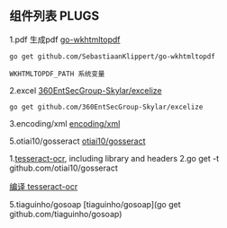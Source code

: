 ## 组件列表 PLUGS

1.pdf 生成pdf
[go-wkhtmltopdf](https://github.com/SebastiaanKlippert/go-wkhtmltopdf)
```
go get github.com/SebastiaanKlippert/go-wkhtmltopdf

WKHTMLTOPDF_PATH 系统变量

```

2.excel
[360EntSecGroup-Skylar/excelize](https://github.com/360EntSecGroup-Skylar/excelize)
```
go get github.com/360EntSecGroup-Skylar/excelize

```

3.encoding/xml
[encoding/xml](https://studygolang.com/static/pkgdoc/pkg/encoding_xml.htm)


5.otiai10/gosseract
[otiai10/gosseract](https://github.com/otiai10/gosseract)

1.[tesseract-ocr](https://github.com/tesseract-ocr/tesseract/wiki), including library and headers
2.go get -t github.com/otiai10/gosseract

[编译 tesseract-ocr](https://github.com/tesseract-ocr/tesseract/wiki/Compiling#windows)


5.tiaguinho/gosoap
[tiaguinho/gosoap](go get github.com/tiaguinho/gosoap)


